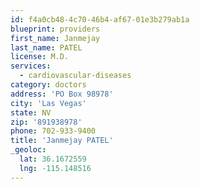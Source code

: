 ```yaml
---
id: f4a0cb48-4c70-46b4-af67-01e3b279ab1a
blueprint: providers
first_name: Janmejay
last_name: PATEL
license: M.D.
services:
  - cardiovascular-diseases
category: doctors
address: 'PO Box 98978'
city: 'Las Vegas'
state: NV
zip: '891938978'
phone: 702-933-9400
title: 'Janmejay PATEL'
_geoloc:
  lat: 36.1672559
  lng: -115.148516
---
```

